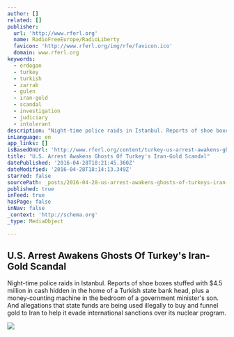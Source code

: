 ```yaml
---
author: []
related: []
publisher:
  url: 'http://www.rferl.org'
  name: RadioFreeEurope/RadioLiberty
  favicon: 'http://www.rferl.org/img/rfe/favicon.ico'
  domain: www.rferl.org
keywords:
  - erdogan
  - turkey
  - turkish
  - zarrab
  - gulen
  - iran-gold
  - scandal
  - investigation
  - judiciary
  - intolerant
description: "Night-time police raids in Istanbul. Reports of shoe boxes stuffed with $4.5 million in cash hidden in the home of a Turkish state bank head, plus a money-counting machine in the bedroom of a government minister's son. And allegations that state funds are being used illegally to buy and funnel gold to Iran to help it evade international sanctions over its nuclear program."
inLanguage: en
app_links: []
isBasedOnUrl: 'http://www.rferl.org/content/turkey-us-arrest-awakens-ghost-iran-gold-scandal/27704593.html'
title: "U.S. Arrest Awakens Ghosts Of Turkey's Iran-Gold Scandal"
datePublished: '2016-04-28T18:21:45.360Z'
dateModified: '2016-04-28T18:14:13.349Z'
starred: false
sourcePath: _posts/2016-04-28-us-arrest-awakens-ghosts-of-turkeys-iran-gold-scandal.md
published: true
inFeed: true
hasPage: false
inNav: false
_context: 'http://schema.org'
_type: MediaObject

---
```

<article style=""><h1>U.S. Arrest Awakens Ghosts Of Turkey's Iran-Gold Scandal</h1><p>Night-time police raids in Istanbul. Reports of shoe boxes stuffed with $4.5 million in cash hidden in the home of a Turkish state bank head, plus a money-counting machine in the bedroom of a government minister's son. And allegations that state funds are being used illegally to buy and funnel gold to Iran to help it evade international sanctions over its nuclear program.</p><img src="http://gdb.rferl.org/570DD003-F176-4179-8580-F1B4E5F81C4B_mw1024_mh1024_s.jpg" /></article>